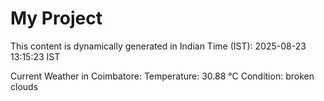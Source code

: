 # My Project

This content is dynamically generated in Indian Time (IST): 2025-08-23 13:15:23 IST


Current Weather in Coimbatore:
Temperature: 30.88 °C
Condition: broken clouds
